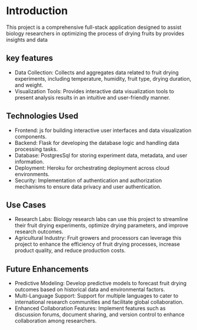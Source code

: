 # Introduction
This project is a comprehensive full-stack application designed to assist biology researchers in optimizing the process of drying fruits by provides insights and data
## key features

* Data Collection: Collects and aggregates data related to fruit drying experiments, including temperature, humidity, fruit type, drying duration, and weight.
* Visualization Tools: Provides interactive data visualization tools to present analysis results in an intuitive and user-friendly manner.

## Technologies Used

* Frontend: js for building interactive user interfaces and data visualization components.
* Backend: Flask for developing the database logic and handling data processing tasks.
* Database: PostgresSql for storing experiment data, metadata, and user information.
* Deployment: Heroku for orchestrating deployment across cloud environments.
* Security: Implementation of authentication and authorization mechanisms to ensure data privacy and user authentication.

## Use Cases

* Research Labs: Biology research labs can use this project to streamline their fruit drying experiments, optimize drying parameters, and improve research outcomes.
* Agricultural Industry: Fruit growers and processors can leverage this project to enhance the efficiency of fruit drying processes, increase product quality, and reduce production costs.

## Future Enhancements

* Predictive Modeling: Develop predictive models to forecast fruit drying outcomes based on historical data and environmental factors.
* Multi-Language Support: Support for multiple languages to cater to international research communities and facilitate global collaboration.
* Enhanced Collaboration Features: Implement features such as discussion forums, document sharing, and version control to enhance collaboration among researchers.
